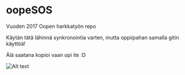 # oopeSOS
Vuoden 2017 Oopen harkkatyön repo

Käytän tätä lähinnä synkronointia varten, mutta oppiipahan samalla gitin käyttöä!

Älä saatana kopioi vaan opi ite :D

![Alt text](http://68.media.tumblr.com/604e5cd6c66d5f9451779bf458321cd5/tumblr_oamv1kgXlN1uy57v5o1_1280.jpg "Optional title")
